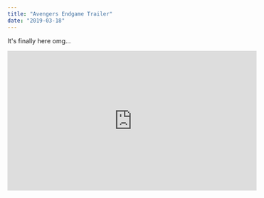 ```yaml
---
title: "Avengers Endgame Trailer"
date: "2019-03-18"
---
```


It's finally here omg...

<iframe width="560" height="315" src="https://www.youtube.com/embed/TcMBFSGVi1c" frameborder="0" allowfullscreen></iframe>